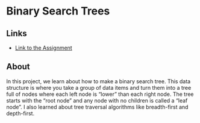 # Binary Search Trees

## Links

- [Link to the Assignment](https://www.theodinproject.com/lessons/javascript-binary-search-trees)

## About

In this project, we learn about how to make a binary search tree.
This data structure is where you take a group of data items and turn them into a tree full of nodes where each left node is “lower” than each right node. The tree starts with the “root node” and any node with no children is called a “leaf node”. I also learned about tree traversal algorithms like breadth-first and depth-first.
